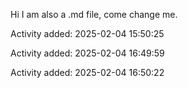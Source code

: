 Hi I am also a .md file, come change me.



Activity added: 2025-02-04 15:50:25


Activity added: 2025-02-04 16:49:59

Activity added: 2025-02-04 16:50:22
